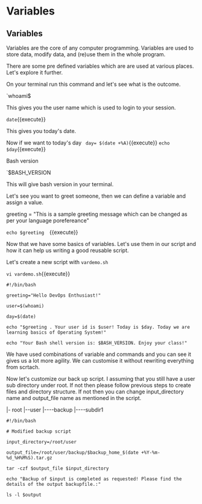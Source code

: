 # Variables

## Variables

Variables are the core of any computer programming. Variables are used to store data, modify data, and (re)use them in the whole program.

There are some pre defined variables which are are used at various places. Let's explore it further.

On your terminal run this command and let's see what is the outcome.

`whoami$

This gives you the user name which is used to login to your session.

`date`{{execute}}

This gives you today's date.

Now if we want to today's day
` day= $(date +%A)`{{execute}}
`echo $day`{{execute}}

Bash version

`$BASH_VERSION

This will give bash version in your terminal.

Let's see you want to greet someone, then we can define a variable and assign a value.

greeting = "This is a sample greeting message which can be changed as per your language porefereance"

`echo $greeting  `{{execute}}


Now that we have some basics of variables. Let's use them in our script and how it can help us writing a good reusable script.


Let's create a new script with `vardemo.sh`

`vi vardemo.sh`{{execute}}

`#!/bin/bash`

`greeting="Hello DevOps Enthusiast!"`

`user=$(whoami)`

`day=$(date)`

`echo "$greeting . Your user id is $user! Today is $day. Today we are learning basics of Operating System!"`

`echo "Your Bash shell version is: $BASH_VERSION. Enjoy your class!"`


We have used combinations of variable and commands and you can see it gives us a lot more agility. We can customise it without rewriting everything from scrtach.



Now let's customize our back up script. I assuming that you still have a user sub directory under root. If not then please follow previous steps to create files and directory structure. If not then you can change input_directory name and output_file name as mentioned in the script. 

|- root
|--user
|----backup
|----subdir1

`#!/bin/bash`

`# Modified backup script `

`input_directory=/root/user`

`output_file=/root/user/backup/$backup_home_$(date +%Y-%m-%d_%H%M%S).tar.gz`

`tar -czf $output_file $input_directory`

`echo "Backup of $input is completed as requested! Please find the details of the output backupfile.:"`

`ls -l $output`



